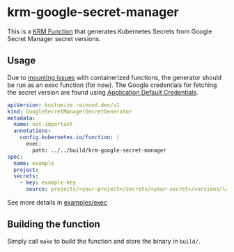 # krm-google-secret-manager

This is a [KRM Function](https://github.com/kubernetes-sigs/kustomize/blob/master/cmd/config/docs/api-conventions/functions-spec.md)
that generates Kubernetes Secrets from Google Secret Manager secret versions.

## Usage

Due to [mounting issues](https://github.com/kubernetes-sigs/kustomize/issues/4290) with containerized
functions, the generator should be run as an exec function (for now). The Google credentials for fetching the
secret version are found using [Application Default Credentials](https://cloud.google.com/docs/authentication/production#automatically). 

```yaml
apiVersion: kustomize.reinoud.dev/v1
kind: GoogleSecretManagerSecretGenerator
metadata:
  name: not-important
  annotations:
    config.kubernetes.io/function: |
      exec:
        path: ../../build/krm-google-secret-manager
spec:
  name: example
  project:
  secrets:
    - key: example-key
      source: projects/<your-project>/secrets/<your-secret>/versions/latest
```

See more details in [examples/exec](example/exec)

## Building the function

Simply call `make` to build the function and store the binary in `build/`.
